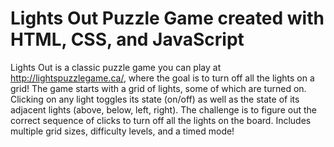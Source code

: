 # Lights Out Puzzle Game created with HTML, CSS, and JavaScript
Lights Out is a classic puzzle game you can play at http://lightspuzzlegame.ca/, where the goal is to turn off all the lights on a grid! The game starts with a grid of lights, some of which are turned on. Clicking on any light toggles its state (on/off) as well as the state of its adjacent lights (above, below, left, right). The challenge is to figure out the correct sequence of clicks to turn off all the lights on the board. Includes multiple grid sizes, difficulty levels, and a timed mode!
